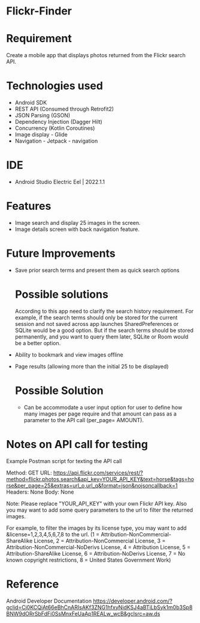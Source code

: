 # Flickr-Finder

# Requirement

Create a mobile app that displays photos returned from the Flickr search API.

# Technologies used 

- Android SDK
- REST API (Consumed through Retrofit2)
- JSON Parsing (GSON)
- Dependency Injection  (Dagger Hilt)
- Concurrency (Kotlin Coroutines)
- Image display - Glide
- Navigation - Jetpack - navigation


# IDE 
- Android Studio Electric Eel | 2022.1.1


# Features 
- Image search and display 25 images in the screen.
- Image details screen with back navigation feature.


# Future Improvements 
- Save prior search terms and present them as quick search options
    # Possible solutions 
    According to this app need to clarify the search history requirement.
    For example, if the search terms should only be stored for the current session and not saved 
    across app launches SharedPreferences or SQLite would be a good option.
    But if the search terms should be stored permanently, and you want to query them later, 
    SQLite or Room would be a better option.

- Ability to bookmark and view images offline
- Page results (allowing more than the initial 25 to be displayed)
  # Possible Solution 
  - Can be accommodate a user input option for user to define how many images per page require and that amount 
    can pass as a parameter to the API call (per_page= AMOUNT).



# Notes on API call for testing

 Example Postman script for texting the API call 

 Method: GET
 URL: https://api.flickr.com/services/rest/?method=flickr.photos.search&api_key=YOUR_API_KEY&text=horse&tags=horse&per_page=25&extras=url_o,url_q&format=json&nojsoncallback=1
 Headers: None
 Body: None

 Note: Please replace "YOUR_API_KEY" with your own Flickr API key.
 Also you may want to add some query parameters to the url to filter the returned images.

 For example, 
 to filter the images by its license type, you may want to add &license=1,2,3,4,5,6,7,8 to the url.
  (1 = Attribution-NonCommercial-ShareAlike License,
  2 = Attribution-NonCommercial License, 
  3 = Attribution-NonCommercial-NoDerivs License, 
  4 = Attribution License, 
  5 = Attribution-ShareAlike License, 
  6 = Attribution-NoDerivs License, 
  7 = No known copyright restrictions, 
  8 = United States Government Work)


# Reference 
 Android Developer Documentation
 https://developer.android.com/?gclid=Cj0KCQiAt66eBhCnARIsAKf3ZNG1hfxyNidKSJ4aBTiLbSyk1m0b3Sp8BNW9dORrSbFdFi0SsMnxFeUaAp1REALw_wcB&gclsrc=aw.ds
